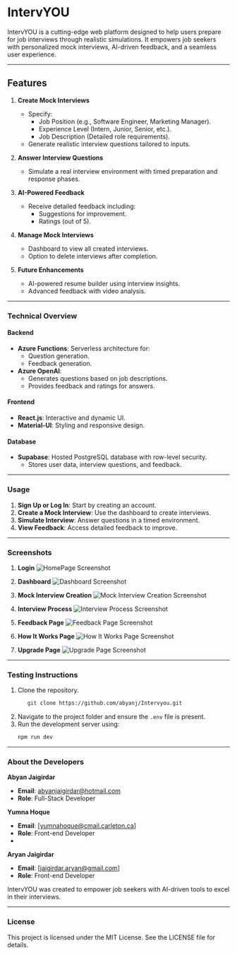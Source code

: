 # IntervYOU

IntervYOU is a cutting-edge web platform designed to help users prepare for job interviews through realistic simulations. It empowers job seekers with personalized mock interviews, AI-driven feedback, and a seamless user experience.

---

## Features

1. **Create Mock Interviews**
   - Specify:
     - Job Position (e.g., Software Engineer, Marketing Manager).
     - Experience Level (Intern, Junior, Senior, etc.).
     - Job Description (Detailed role requirements).
   - Generate realistic interview questions tailored to inputs.

2. **Answer Interview Questions**
   - Simulate a real interview environment with timed preparation and response phases.

3. **AI-Powered Feedback**
   - Receive detailed feedback including:
     - Suggestions for improvement.
     - Ratings (out of 5).

4. **Manage Mock Interviews**
   - Dashboard to view all created interviews.
   - Option to delete interviews after completion.

5. **Future Enhancements**
   - AI-powered resume builder using interview insights.
   - Advanced feedback with video analysis.

---

### Technical Overview

#### **Backend**
- **Azure Functions**: Serverless architecture for:
  - Question generation.
  - Feedback generation.
- **Azure OpenAI**:
  - Generates questions based on job descriptions.
  - Provides feedback and ratings for answers.

#### **Frontend**
- **React.js**: Interactive and dynamic UI.
- **Material-UI**: Styling and responsive design.

#### **Database**
- **Supabase**: Hosted PostgreSQL database with row-level security.
  - Stores user data, interview questions, and feedback.

---
### Usage

1. **Sign Up or Log In**: Start by creating an account.
2. **Create a Mock Interview**: Use the dashboard to create interviews.
3. **Simulate Interview**: Answer questions in a timed environment.
4. **View Feedback**: Access detailed feedback to improve.

---
### Screenshots
1. **Login**
   ![HomePage Screenshot](homepage.png)

1. **Dashboard**
   ![Dashboard Screenshot](dashboard.png)

2. **Mock Interview Creation**
   ![Mock Interview Creation Screenshot](setup.png)

3. **Interview Process**
   ![Interview Process Screenshot](interview.png)

4. **Feedback Page**
   ![Feedback Page Screenshot](feedback.png)

5. **How It Works Page**
   ![How It Works Page Screenshot](howitworks.png)

6. **Upgrade Page**
   ![Upgrade Page Screenshot](upgrade.png)


---

### Testing Instructions

1. Clone the repository.
   ```bash
      git clone https://github.com/abyanj/Intervyou.git
3. Navigate to the project folder and ensure the `.env` file is present.
4. Run the development server using:
   ```bash
   npm run dev
---

### About the Developers

**Abyan Jaigirdar**
- **Email**: [abyanjaigirdar@hotmail.com](mailto:abyanjaigirdar@hotmail.com)
- **Role**: Full-Stack Developer

**Yumna Hoque**
- **Email**: [yumnahoque@cmail.carleton.ca]
- **Role**: Front-end Developer
- 
**Aryan Jaigirdar**
- **Email**: [jaigirdar.aryan@gmail.com]
- **Role**: Front-end Developer

IntervYOU was created to empower job seekers with AI-driven tools to excel in their interviews.

---
### License

This project is licensed under the MIT License. See the LICENSE file for details.





